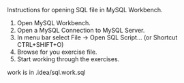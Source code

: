 Instructions for opening SQL file in MySQL Workbench.

1. Open MySQL Workbench.
2. Open a MySQL Connection to MySQL Server.
3. In menu bar select File -> Open SQL Script...  (or Shortcut CTRL+SHIFT+O)
4. Browse for you exercise file.
5. Start working through the exercises.

work is in .idea/sql.work.sql